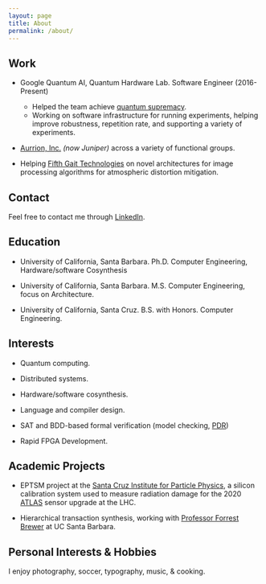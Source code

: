 ```yaml
---
layout: page
title: About
permalink: /about/
---
```


## Work

* Google Quantum AI, Quantum Hardware Lab. Software Engineer (2016-Present)
    - Helped the team achieve [quantum supremacy](https://www.nature.com/articles/s41586-019-1666-5).
    - Working on software infrastructure for running experiments, helping
      improve robustness, repetition rate, and supporting a variety of experiments.

* [Aurrion, Inc.](http://www.aurrion.com) *(now Juniper)* across
a variety of functional groups.

* Helping [Fifth Gait Technologies](http://fifthgait.com/) on
novel architectures for image processing algorithms for atmospheric distortion
mitigation.

## Contact

Feel free to contact me through [LinkedIn](https://www.linkedin.com/in/kunal-arya-8aaaa114/).

## Education

* University of California, Santa Barbara. Ph.D. Computer Engineering, Hardware/software Cosynthesis

* University of California, Santa Barbara. M.S. Computer Engineering, focus on Architecture.

* University of California, Santa Cruz. B.S. with Honors. Computer Engineering.

## Interests

* Quantum computing.

* Distributed systems.

* Hardware/software cosynthesis.

* Language and compiler design.

* SAT and BDD-based formal verification (model checking, [PDR](https://www2.eecs.berkeley.edu/Pubs/TechRpts/2013/EECS-2013-225.pdf))

* Rapid FPGA Development.

## Academic Projects

* EPTSM project at the [Santa Cruz Institute for Particle Physics](http://scipp.ucsc.edu/), a silicon
calibration system used to measure radiation damage for the 2020
[ATLAS](http://www.atlas.ch/) sensor upgrade at the LHC.

* Hierarchical transaction synthesis, working with [Professor Forrest
Brewer](http://bears.ece.ucsb.edu/) at UC Santa Barbara.

## Personal Interests & Hobbies

I enjoy photography, soccer, typography, music, & cooking.
